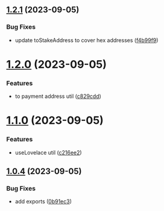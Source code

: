 ## [1.2.1](https://github.com/MutantNFTs/cardano-utils/compare/v1.2.0...v1.2.1) (2023-09-05)


### Bug Fixes

* update toStakeAddress to cover hex addresses ([f4b99f9](https://github.com/MutantNFTs/cardano-utils/commit/f4b99f9fac34fbb037670e170fed4d7ba2ded608))

# [1.2.0](https://github.com/MutantNFTs/cardano-utils/compare/v1.1.0...v1.2.0) (2023-09-05)


### Features

* to payment address util ([c829cdd](https://github.com/MutantNFTs/cardano-utils/commit/c829cdd19a8c13a9905cf42c82a224d7f99e545d))

# [1.1.0](https://github.com/MutantNFTs/cardano-utils/compare/v1.0.4...v1.1.0) (2023-09-05)


### Features

* useLovelace util ([c216ee2](https://github.com/MutantNFTs/cardano-utils/commit/c216ee28ea2d2d09a5b815e5da96048e8ab2ce56))

## [1.0.4](https://github.com/MutantNFTs/cardano-utils/compare/v1.0.3...v1.0.4) (2023-09-05)


### Bug Fixes

* add exports ([0b91ec3](https://github.com/MutantNFTs/cardano-utils/commit/0b91ec3d3c5a54788de5e3de2c532e71d4b2259f))
